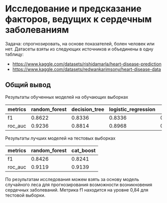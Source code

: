 # Исследование и предсказание факторов, ведущих к сердечным заболеваниям

Задача: спрогнозировать, на основе показателей, болен человек или нет.
Датасеты взяты из следующих источников и объединены в одну таблицу:
- https://www.kaggle.com/datasets/rishidamarla/heart-disease-prediction
- https://www.kaggle.com/datasets/redwankarimsony/heart-disease-data

## Общий вывод

Результаты обученных моделей на обучающих выборках

|metrics  |random_forest|decision_tree|logistic_regression|svc|cat_boost|
|---------|-------------|-------------|-------------------|---|---------|
|f1	  |0.8622       |0.8336	      |0.8336		  |0.8452|0.8474|
|roc_auc  |0.9236       |0.8814	      |0.8968		  |0.9097|0.9093|

Результаты лучших моделей на тестовых выборках

|metrics  |random_forest|cat_boost|
|---------|-------------|---------|
|f1	  |0.8426	|0.8241|
|roc_auc  |0.9119	|0.9139|

По результатам исследования можем взять за основу модель случайного леса для прогнозирования 
возможности возникновения сердечных заболеваний. Метрика f1 находится на уровне 0,84 для тестовой выборки.